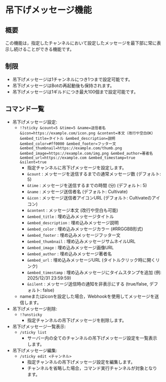 # 吊下げメッセージ機能
## 概要
この機能は，指定したチャンネルにおいて設定したメッセージを最下部に常に表示し続けることができる機能です。

## 制限
- 吊下げメッセージは1チャンネルにつき1つまで設定可能です。
- 吊下げメッセージはBotの再起動後も保持されます。
- 吊下げメッセージは1ギルドにつき最大100個まで設定可能です。

## コマンド一覧
- 吊下げメッセージ設定: 
  - `!?sticky &count=5 &time=5 &name=送信者名 &icon=https://example.com/icon.png &content=本文（改行や空白OK） &embed_title=タイトル &embed_description=説明 &embed_color=#ff0000 &embed_footer=フッター文 &embed_thumbnail=https://example.com/thumb.png &embed_image=https://example.com/img.png &embed_author=著者名 &embed_url=https://example.com &embed_timestamp=true &silent=true`
    - 指定チャンネルに吊下げメッセージを設定します。
    - `&count` : メッセージを送信するまでの通常メッセージ数 (デフォルト: 5)
    - `&time` : メッセージを送信するまでの時間 (分) (デフォルト: 5)
    - `&name` : メッセージ送信者名 (デフォルト: Cultivate)
    - `&icon` : メッセージ送信者アイコンURL (デフォルト: Cultivateのアイコン)
    - `&content` : メッセージ本文 (改行や空白も可能)
    - `&embed_title` : 埋め込みメッセージタイトル
    - `&embed_description` : 埋め込みメッセージ説明
    - `&embed_color` : 埋め込みメッセージカラー (#RRGGBB形式)
    - `&embed_footer` : 埋め込みメッセージフッター文
    - `&embed_thumbnail` : 埋め込みメッセージサムネイルURL
    - `&embed_image` : 埋め込みメッセージ画像URL
    - `&embed_author` : 埋め込みメッセージ著者名
    - `&embed_url` : 埋め込みメッセージURL (タイトルクリック時に開くリンク)
    - `&embed_timestamp` : 埋め込みメッセージにタイムスタンプを追加 (例: 2025/12/31 23:59:59)
    - `&silent` : メッセージ送信時の通知を非表示にする (true/false, デフォルト: false)
  - nameまたはiconを設定した場合，Webhookを使用してメッセージを送信します。
- 吊下げメッセージ削除: 
  - `!?unsticky`
    - 指定チャンネルの吊下げメッセージを削除します。
- 吊下げメッセージ一覧表示: 
  - `/sticky list`
    - サーバー内の全てのチャンネルの吊下げメッセージ設定を一覧表示します。
- 吊下げメッセージ編集: 
  - `/sticky edit <チャンネル>`
    - 指定チャンネルの吊下げメッセージ設定を編集します。
    - チャンネルを省略した場合，コマンド実行チャンネルが対象となります。